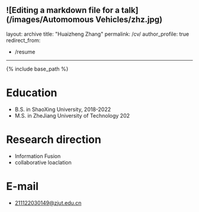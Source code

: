 ![Editing a markdown file for a talk](/images/Automomous Vehicles/zhz.jpg)
---
layout: archive
title: "Huaizheng Zhang"
permalink: /cv/
author_profile: true
redirect_from:
  - /resume
---
{% include base_path %}

Education
======
* B.S. in ShaoXing University, 2018-2022
* M.S. in ZheJiang University of Technology 202

Research direction
======
* Information Fusion
* collaborative loaclation

E-mail
======
* 211122030149@zjut.edu.cn
  
